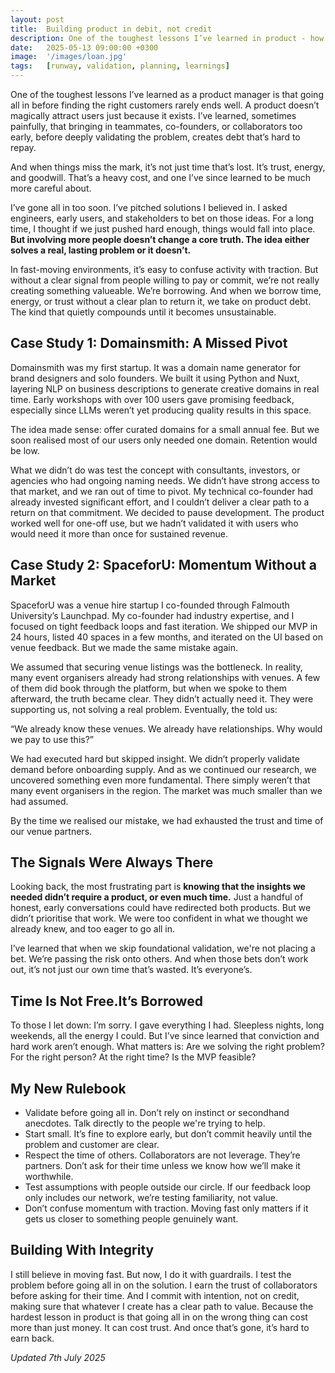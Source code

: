 ```yaml
---
layout: post
title:  Building product in debit, not credit
description: One of the toughest lessons I’ve learned in product - how involving others before truly validating the problem leads to bad debt.
date:   2025-05-13 09:00:00 +0300
image:  '/images/loan.jpg'
tags:   [runway, validation, planning, learnings]
---
```


One of the toughest lessons I’ve learned as a product manager is that going all in before finding the right customers rarely ends well. A product doesn’t magically attract users just because it exists. I’ve learned, sometimes painfully, that bringing in teammates, co-founders, or collaborators too early, before deeply validating the problem, creates debt that’s hard to repay.

And when things miss the mark, it’s not just time that’s lost. It’s trust, energy, and goodwill. That’s a heavy cost, and one I’ve since learned to be much more careful about.

I’ve gone all in too soon. I’ve pitched solutions I believed in. I asked engineers, early users, and stakeholders to bet on those ideas. For a long time, I thought if we just pushed hard enough, things would fall into place. **But involving more people doesn’t change a core truth. The idea either solves a real, lasting problem or it doesn’t.**

In fast-moving environments, it’s easy to confuse activity with traction. But without a clear signal from people willing to pay or commit, we’re not really creating something valueable. We’re borrowing. And when we borrow time, energy, or trust without a clear plan to return it, we take on product debt. The kind that quietly compounds until it becomes unsustainable.

## Case Study 1: Domainsmith: A Missed Pivot

Domainsmith was my first startup. It was a domain name generator for brand designers and solo founders. We built it using Python and Nuxt, layering NLP on business descriptions to generate creative domains in real time. Early workshops with over 100 users gave promising feedback, especially since LLMs weren’t yet producing quality results in this space.

The idea made sense: offer curated domains for a small annual fee. But we soon realised most of our users only needed one domain. Retention would be low.

What we didn’t do was test the concept with consultants, investors, or agencies who had ongoing naming needs. We didn’t have strong access to that market, and we ran out of time to pivot. My technical co-founder had already invested significant effort, and I couldn’t deliver a clear path to a return on that commitment. We decided to pause development. The product worked well for one-off use, but we hadn’t validated it with users who would need it more than once for sustained revenue.

## Case Study 2: SpaceforU: Momentum Without a Market

SpaceforU was a venue hire startup I co-founded through Falmouth University’s Launchpad. My co-founder had industry expertise, and I focused on tight feedback loops and fast iteration. We shipped our MVP in 24 hours, listed 40 spaces in a few months, and iterated on the UI based on venue feedback. But we made the same mistake again.

We assumed that securing venue listings was the bottleneck. In reality, many event organisers already had strong relationships with venues. A few of them did book through the platform, but when we spoke to them afterward, the truth became clear. They didn’t actually need it. They were supporting us, not solving a real problem. Eventually, the told us:

“We already know these venues. We already have relationships. Why would we pay to use this?”

We had executed hard but skipped insight. We didn’t properly validate demand before onboarding supply. And as we continued our research, we uncovered something even more fundamental. There simply weren’t that many event organisers in the region. The market was much smaller than we had assumed.

By the time we realised our mistake, we had exhausted the trust and time of our venue partners.

## The Signals Were Always There

Looking back, the most frustrating part is **knowing that the insights we needed didn’t require a product, or even much time.** Just a handful of honest, early conversations could have redirected both products. But we didn’t prioritise that work. We were too confident in what we thought we already knew, and too eager to go all in.

I’ve learned that when we skip foundational validation, we're not placing a bet. We’re passing the risk onto others. And when those bets don’t work out, it’s not just our own time that’s wasted. It’s everyone’s.

## Time Is Not Free.It’s Borrowed

To those I let down: I’m sorry. I gave everything I had. Sleepless nights, long weekends, all the energy I could. But I’ve since learned that conviction and hard work aren’t enough. What matters is: Are we solving the right problem? For the right person? At the right time? Is the MVP feasible?

## My New Rulebook

- Validate before going all in. Don’t rely on instinct or secondhand anecdotes. Talk directly to the people we're trying to help.
- Start small. It’s fine to explore early, but don’t commit heavily until the problem and customer are clear.
- Respect the time of others. Collaborators are not leverage. They’re partners. Don’t ask for their time unless we know how we’ll make it worthwhile.
- Test assumptions with people outside our circle. If our feedback loop only includes our network, we’re testing familiarity, not value.
- Don’t confuse momentum with traction. Moving fast only matters if it gets us closer to something people genuinely want.

## Building With Integrity

I still believe in moving fast. But now, I do it with guardrails. I test the problem before going all in on the solution. I earn the trust of collaborators before asking for their time. And I commit with intention, not on credit, making sure that whatever I create has a clear path to value. Because the hardest lesson in product is that going all in on the wrong thing can cost more than just money. It can cost trust. And once that’s gone, it’s hard to earn back.

*Updated 7th July 2025*
